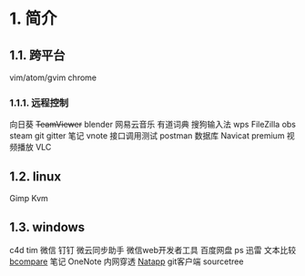 # 1. 简介
## 1.1. 跨平台
vim/atom/gvim
chrome
### 1.1.1. 远程控制
向日葵
~~TeamViewer~~
blender
网易云音乐
有道词典
搜狗输入法
wps
FileZilla
obs
steam
git
gitter
笔记 vnote
接口调用测试 postman
数据库 Navicat premium
视频播放 VLC

## 1.2. linux
Gimp
Kvm

## 1.3. windows
c4d
tim
微信
钉钉
微云同步助手
微信web开发者工具
百度网盘
ps
迅雷
文本比较 [bcompare](https://www.scootersoftware.com/download.php)
笔记 OneNote
内网穿透 [Natapp](https://natapp.cn/)
git客户端 sourcetree
